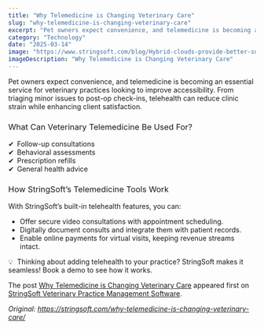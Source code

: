 ```yaml
---
title: "Why Telemedicine is Changing Veterinary Care"
slug: "why-telemedicine-is-changing-veterinary-care"
excerpt: "Pet owners expect convenience, and telemedicine is becoming an essential service for veterinary practices looking to improve accessibility. From triaging minor issues to post-op check-ins, teleheal…"
category: "Technology"
date: "2025-03-14"
image: "https://www.stringsoft.com/blog/Hybrid-clouds-provide-better-support-for-remote-workers-1.jpg"
imageDescription: "Why Telemedicine is Changing Veterinary Care"
---
```


<p><span style="font-weight: 400;">Pet owners expect convenience, and telemedicine is becoming an essential service for veterinary practices looking to improve accessibility. From triaging minor issues to post-op check-ins, telehealth can reduce clinic strain while enhancing client satisfaction.</span></p>
<h3><span style="font-weight: 400;">What Can Veterinary Telemedicine Be Used For?</span></h3>
<p><span style="font-weight: 400;"><img alt="✔" class="wp-smiley" src="https://s.w.org/images/core/emoji/16.0.1/72x72/2714.png" style="height: 1em;" /> Follow-up consultations</span><span style="font-weight: 400;"><br />
</span><span style="font-weight: 400;"><img alt="✔" class="wp-smiley" src="https://s.w.org/images/core/emoji/16.0.1/72x72/2714.png" style="height: 1em;" /> Behavioral assessments</span><span style="font-weight: 400;"><br />
</span><span style="font-weight: 400;"><img alt="✔" class="wp-smiley" src="https://s.w.org/images/core/emoji/16.0.1/72x72/2714.png" style="height: 1em;" /> Prescription refills</span><span style="font-weight: 400;"><br />
</span><span style="font-weight: 400;"><img alt="✔" class="wp-smiley" src="https://s.w.org/images/core/emoji/16.0.1/72x72/2714.png" style="height: 1em;" /> General health advice</span></p>
<h3><span style="font-weight: 400;">How StringSoft&#8217;s Telemedicine Tools Work</span></h3>
<p><span style="font-weight: 400;">With StringSoft&#8217;s built-in telehealth features, you can:</span></p>
<ul>
<li style="font-weight: 400;"><span style="font-weight: 400;">Offer secure video consultations with appointment scheduling.</span></li>
<li style="font-weight: 400;"><span style="font-weight: 400;">Digitally document consults and integrate them with patient records.</span></li>
<li style="font-weight: 400;"><span style="font-weight: 400;">Enable online payments for virtual visits, keeping revenue streams intact.</span></li>
</ul>
<p><span style="font-weight: 400;"><img alt="💡" class="wp-smiley" src="https://s.w.org/images/core/emoji/16.0.1/72x72/1f4a1.png" style="height: 1em;" /> Thinking about adding telehealth to your practice? StringSoft makes it seamless! Book a demo to see how it works.</span></p>
<p>The post <a href="https://stringsoft.com/why-telemedicine-is-changing-veterinary-care/">Why Telemedicine is Changing Veterinary Care</a> appeared first on <a href="https://stringsoft.com">StringSoft Veterinary Practice Management Software</a>.</p>

*Original: https://stringsoft.com/why-telemedicine-is-changing-veterinary-care/*
